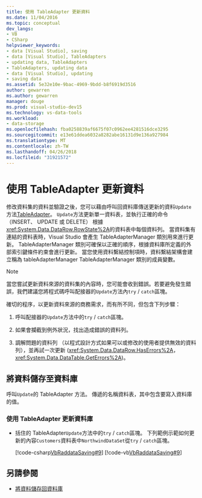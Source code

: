 ```yaml
---
title: 使用 TableAdapter 更新資料
ms.date: 11/04/2016
ms.topic: conceptual
dev_langs:
- VB
- CSharp
helpviewer_keywords:
- data [Visual Studio], saving
- data [Visual Studio], TableAdapters
- updating data, TableAdapters
- TableAdapters, updating data
- data [Visual Studio], updating
- saving data
ms.assetid: 5e32e10e-9bac-4969-9bdd-b8f6919d3516
author: gewarren
ms.author: gewarren
manager: douge
ms.prod: visual-studio-dev15
ms.technology: vs-data-tools
ms.workload:
- data-storage
ms.openlocfilehash: fba0258839af6675f07c0962ee4281516dce3295
ms.sourcegitcommit: e13e61ddea6032a8282abe16131d9e136a927984
ms.translationtype: MT
ms.contentlocale: zh-TW
ms.lasthandoff: 04/26/2018
ms.locfileid: "31921572"
---
```

# <a name="update-data-by-using-a-tableadapter"></a>使用 TableAdapter 更新資料

修改資料集的資料並驗證之後，您可以藉由呼叫回資料庫傳送更新的資料`Update`方法[TableAdapter](../data-tools/create-and-configure-tableadapters.md)。 `Update`方法更新單一資料表，並執行正確的命令 （INSERT、 UPDATE 或 DELETE） 根據<xref:System.Data.DataRow.RowState%2A>的資料表中每個資料列。 當資料集有連結的資料表時，Visual Studio 會產生 TableAdapterManager 類別用來進行更新。 TableAdapterManager 類別可確保以正確的順序，根據資料庫所定義的外部索引鍵條件約束會進行更新。 當您使用資料繫結控制項時，資料繫結架構會建立稱為 tableAdapterManager TableAdapterManager 類別的成員變數。

> [!NOTE]
> 當您嘗試更新資料來源的資料集的內容時，您可能會收到錯誤。若要避免發生錯誤，我們建議您將程式碼呼叫配接器的`Update`方法內`try` / `catch`區塊。

 確切的程序，以更新資料來源的商務需求，而有所不同，但包含下列步驟：

1.  呼叫配接器的`Update`方法中的`try` / `catch`區塊。

2.  如果會攔截到例外狀況，找出造成錯誤的資料列。

3.  調解問題的資料列 （以程式設計方式如果可以或修改的使用者提供無效的資料列），並再試一次更新 (<xref:System.Data.DataRow.HasErrors%2A>， <xref:System.Data.DataTable.GetErrors%2A>)。

## <a name="save-data-to-a-database"></a>將資料儲存至資料庫

呼叫`Update`的 TableAdapter 方法。 傳遞的名稱資料表，其中包含要寫入資料庫的值。

### <a name="to-update-a-database-by-using-a-tableadapter"></a>使用 TableAdapter 更新資料庫

-   括住的 TableAdapter`Update`方法中的`try` / `catch`區塊。 下列範例示範如何更新的內容`Customers`資料表中`NorthwindDataSet`從`try` / `catch`區塊。

     [!code-csharp[VbRaddataSaving#9](../data-tools/codesnippet/CSharp/update-data-by-using-a-tableadapter_1.cs)]
     [!code-vb[VbRaddataSaving#9](../data-tools/codesnippet/VisualBasic/update-data-by-using-a-tableadapter_1.vb)]

## <a name="see-also"></a>另請參閱

- [將資料儲存回資料庫](../data-tools/save-data-back-to-the-database.md)